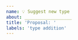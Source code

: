 ```yaml
---
name: 💡 Suggest new type
about: __________________
title: 'Proposal: '
labels: 'type addition'
---
```

